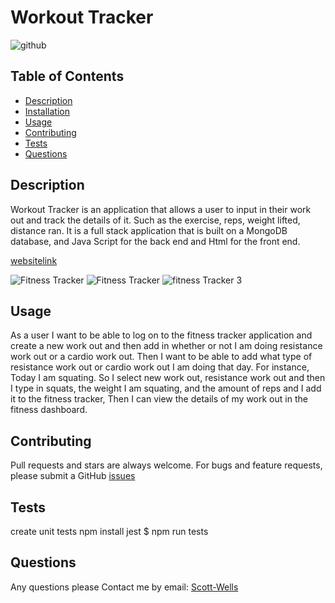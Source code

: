 # Workout Tracker
  
  ![github](https://img.shields.io/badge/license-APACHE%202.0-blue.svg)

  ## Table of Contents
  * [Description](#description)
  * [Installation](#installation)
  * [Usage](#usage)
  * [Contributing](#contributing)
  * [Tests](#tests)
  * [Questions](#questions)
 

  ## Description
  Workout Tracker is an application that allows a user to input in their work out and track the details of it. Such as the exercise, reps, weight lifted, distance ran. It is a full stack application that is built on a MongoDB database, and Java Script for the back end and Html for the front end.
 

  [websitelink](https://agile-thicket-09555.herokuapp.com/?id=5ffa45a66c3ef800177e3c97)

![Fitness Tracker](https://user-images.githubusercontent.com/57837212/104111441-bdae4000-52af-11eb-891a-14c64040e5d7.PNG)
![Fitness Tracker](https://user-images.githubusercontent.com/57837212/104111443-bf780380-52af-11eb-87ec-fcd1a4b7b85b.PNG)
![fitness Tracker 3](https://user-images.githubusercontent.com/57837212/104111444-c1da5d80-52af-11eb-8793-953fb6e446e6.PNG)

  ## Usage
As a user I want to be able to log on to the fitness tracker application and create a new work out and then add in whether or not I am doing resistance work out or a cardio work out. Then I want to be able to add what type of resistance work out or cardio work out I am doing that day. For instance, Today I am squating. So I select new work out, resistance work out and then I type in squats, the weight I am squating, and the amount of reps and I add it to the fitness tracker, Then I can view the details of my work out in the fitness dashboard.


  ## Contributing
  Pull requests and stars are always welcome. For bugs and feature requests, please submit a GitHub [issues](https://github.com/scottpwells/workout-tracker/issues)

  ## Tests
  create unit tests
  npm install jest
  $ npm run tests
  
  ## Questions
  Any questions please Contact me by email: [Scott-Wells](scottpwells@gmail.com)

